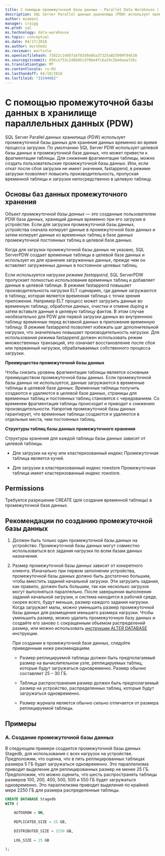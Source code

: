 ```yaml
---
title: С помощью промежуточной базы данных - Parallel Data Warehouse | Документы Microsoft
description: SQL Server Parallel данных хранилища (PDW) использует промежуточной базы данных для хранения данных временно во время процесса загрузки.
author: mzaman1
manager: craigg
ms.prod: sql
ms.technology: data-warehouse
ms.topic: conceptual
ms.date: 04/17/2018
ms.author: murshedz
ms.reviewer: martinle
ms.openlocfilehash: 73822c1495fa5f83d9a8ba37325a025999f94530
ms.sourcegitcommit: 056ce753c2d6b85cd78be4fc6a29c2b4daaaf26c
ms.translationtype: MT
ms.contentlocale: ru-RU
ms.lasthandoff: 04/19/2018
ms.locfileid: "31544662"
---
```

# <a name="using-a-staging-database-in-parallel-data-warehouse-pdw"></a>С помощью промежуточной базы данных в хранилище параллельных данных (PDW)
SQL Server Parallel данных хранилища (PDW) использует промежуточной базы данных для хранения данных временно во время процесса загрузки. По умолчанию SQL Server PDW использует целевой базы данных в промежуточной базе данных, что может привести к фрагментации таблицы. Для снижения фрагментации таблицы, можно создать пользовательские промежуточной базы данных. Или, если откат после сбоя загрузки не имеет значения, fastappend, в режиме загрузки позволяют повысить производительность, пропуская временной таблицы и загрузки непосредственно в целевую таблицу.  
  
## <a name="StagingDatabase"></a>Основы баз данных промежуточного хранения  
Объект *промежуточной базы данных* — это созданные пользователем PDW база данных, хранящий данные временно при его загрузке в устройстве. Если для загрузки промежуточной базы данных, устройства сначала копирует данные в промежуточной базе данных и затем копирует данные из временных таблиц в базе данных промежуточной постоянных таблиц в целевой базе данных.  
  
Когда для загрузки промежуточной базы данных не указано, SQL ServerPDW создает временные таблицы в целевой базе данных и использует их для хранения загруженных данных, прежде чем он вставляет загруженных данных в постоянное целевых таблиц.  
  
Если используется нагрузки *режиме fastappend*, SQL ServerPDW пропускает полностью использования временных таблиц и добавляет данные в целевой таблице. В режиме fastappend повышает производительность нагрузки ELT сценариях, где данные загружаются в таблицу, которая является временная таблица с точки зрения приложения. Например ELT процесс может загрузить данные во временную таблицу, обработки данных, очистки и отмене duping и затем вставьте данные в целевую таблицу фактов. В этом случае необязательно для PDW для первой загрузки данных во внутреннюю таблицу временные перед вставкой данных в приложения временную таблицу. В режиме fastappend позволяет избежать шаг дополнительной нагрузки, что значительно повышает производительность нагрузки. Для использования режима fastappend должен использовать режим множественных транзакций, это означает восстановление после сбоя или прерванный нагрузки, обрабатываемых собственного процесса загрузки.  
  
**Преимущества промежуточной базы данных**  
  
Чтобы снизить уровень фрагментации таблицы является основным преимуществом промежуточной базы данных. Если промежуточной базы данных не используется, данные загружаются в временные таблицы в целевой базе данных. Временные таблицы получить создаются и удаляются в целевой базе данных, страницы для временных таблиц и постоянных таблиц становятся с чередованием. Со временем фрагментация таблицы происходит и приводит к снижению производительности. Напротив промежуточной базы данных гарантирует, что временные таблицы создаются и удаляются в отдельные места, чем постоянных таблиц.  
  
**Структуры таблиц базы данных промежуточного хранения**  
  
Структуры хранения для каждой таблицы базы данных зависит от целевой таблицы.  
  
-   Для загрузки на кучу или кластеризованный индекс Промежуточная таблица является кучей.  
  
-   Для загрузки в кластеризованный индекс rowstore Промежуточная таблица имеет кластеризованный индекс rowstore.  
  
## <a name="Permissions"></a>Permissions  
Требуется разрешение CREATE (для создания временной таблицы) в промежуточной базе данных. 

<!-- MISSING LINKS

For more information, see [Grant Permissions to load data](grant-permissions-to-load-data.md).  

-->
  
## <a name="CreatingStagingDatabase"></a>Рекомендации по созданию промежуточной базы данных  
  
1.  Должен быть только один промежуточной базы данных на устройство. Промежуточной базы данных могут совместно использоваться все задания нагрузки по всем базам данных назначения.  
  
2.  Размер промежуточной базы данных зависит от конкретного клиента. Изначально при первом заполнении устройства, промежуточной базы данных должно быть достаточно большим, чтобы вместить заданий начальной загрузки. Эти загрузить задания, как правило, должен быть большим, так как несколько загрузок могут выполняться параллельно. После завершения выполнения заданий начальной загрузки, и система находится в рабочей среде, скорее всего, будут меньше, размер каждого задания нагрузки. Когда загружает малы, можно уменьшить размер промежуточной базы данных для размещения меньшего размера нагрузки. Чтобы уменьшить размер, можно удалить промежуточную базу данных и создайте его заново с сокращенным объемом распределений размер, или можно использовать [инструкции ALTER DATABASE](../t-sql/statements/alter-database-parallel-data-warehouse.md) инструкции.  
  
    При создании в промежуточной базе данных, следуйте приведенным ниже рекомендациям.  
  
    -   Размер реплицируемой таблицы должен быть предполагаемый размер на вычислительном узле, реплицируемых таблиц, которые будут загружаться одновременно. Размер обычно составляет 25 – 30 ГБ.  
  
    -   Таблица распространения размер должен быть предполагаемый размер на устройство, распределенных таблиц, которые будут загружаться одновременно.  
  
    -   Размер журнала является обычно сильно отличается от размера реплицируемой таблицы.  
  
## <a name="Examples"></a>Примеры  
  
### <a name="a-create-a-staging-database"></a>A. Создание промежуточной базы данных 
В следующем примере создается промежуточной базы данных Stagedb, для использования с всех нагрузок на устройстве. Предположим, что оценка, что в пять реплицированных таблицах размера 5 ГБ будет загружаться одновременно. Это параллелизма приводит выделение для реплицированных размер не менее 25 ГБ. Предположим, что можно оценить, что шесть распространять таблицы размеров 100, 200, 400, 500, 500 и 550 ГБ будет загружаться одновременно. Это параллелизма приводит выделения по крайней мере 2250 ГБ для размера распределенные таблицы.  
  
```sql  
CREATE DATABASE Stagedb  
WITH (  
  
    AUTOGROW = ON,  
  
    REPLICATED_SIZE = 25 GB,  
  
    DISTRIBUTED_SIZE = 2250 GB,  
  
    LOG_SIZE = 25 GB  
  
);  
```  

<!-- MISSING LINKS
 
## See Also  
[Common metadata query examples](metadata-query-examples.md)  

-->
  
